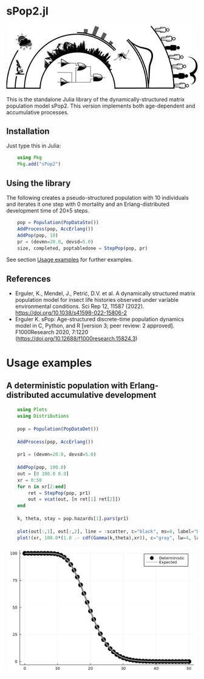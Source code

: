 # sPop2.jl

![logo](figures/logo_sPop2.jpg "Climate impacts on vector-borne diseases")

This is the standalone Julia library of the dynamically-structured matrix population model sPop2. This version implements both age-dependent and accumulative processes.

## Installation

Just type this in Julia:
```julia
    using Pkg
    Pkg.add("sPop2")
```

## Using the library

The following creates a pseudo-structured population with 10 individuals and iterates it one step with 0 mortality and an Erlang-distributed development time of 20&pm;5 steps.

```julia
    pop = Population(PopDataSto())
    AddProcess(pop, AccErlang())
    AddPop(pop, 10)
    pr = (devmn=20.0, devsd=5.0)
    size, completed, poptabledone = StepPop(pop, pr)
```

See section [Usage examples](#usage-examples) for further examples.

## References

* Erguler, K., Mendel, J., Petrić, D.V. et al. A dynamically structured matrix population model for insect life histories observed under variable environmental conditions. Sci Rep 12, 11587 (2022). https://doi.org/10.1038/s41598-022-15806-2
* Erguler K. sPop: Age-structured discrete-time population dynamics model in C, Python, and R [version 3; peer review: 2 approved]. F1000Research 2020, 7:1220 (https://doi.org/10.12688/f1000research.15824.3)

# Usage examples

## A deterministic population with Erlang-distributed accumulative development

```julia
    using Plots
    using Distributions

    pop = Population(PopDataDet())

    AddProcess(pop, AccErlang())

    pr1 = (devmn=20.0, devsd=5.0)

    AddPop(pop, 100.0)
    out = [0 100.0 0.0]
    xr = 0:50
    for n in xr[2:end]
        ret = StepPop(pop, pr1)
        out = vcat(out, [n ret[1] ret[2]])
    end

    k, theta, stay = pop.hazards[1].pars(pr1)

    plot(out[:,1], out[:,2], line = :scatter, c="black", ms=8, label="Deterministic")
    plot!(xr, 100.0*(1.0 .- cdf(Gamma(k,theta),xr)), c="gray", lw=4, label="Expected")
```

![det_erlang](figures/det_erlang.png "Deterministic - Erlang-distributed")